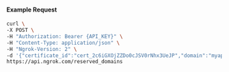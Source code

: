 <!-- Code generated for API Clients. DO NOT EDIT. -->

#### Example Request

```bash
curl \
-X POST \
-H "Authorization: Bearer {API_KEY}" \
-H "Content-Type: application/json" \
-H "Ngrok-Version: 2" \
-d '{"certificate_id":"cert_2c6iGXOjZZDo0cJSV0rNhx3UeJP","domain":"myapp.mydomain.com","region":"us"}' \
https://api.ngrok.com/reserved_domains
```
